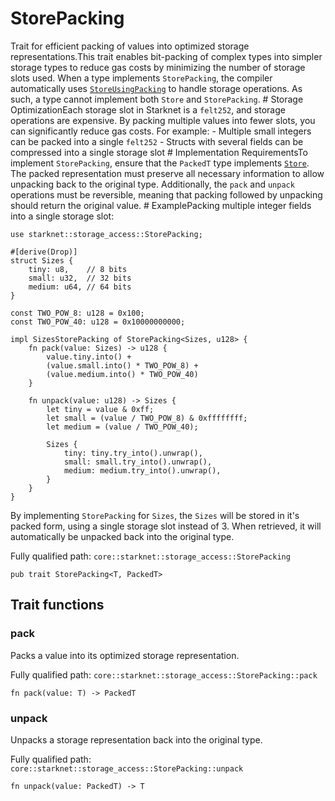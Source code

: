 # StorePacking

Trait for efficient packing of values into optimized storage representations.This trait enables bit-packing of complex types into simpler storage types to reduce gas costs by minimizing the number of storage slots used. When a type implements `StorePacking`, the compiler automatically uses [`StoreUsingPacking`](`StoreUsingPacking`) to handle storage operations. As such, a type cannot implement both `Store` and `StorePacking`.  # Storage OptimizationEach storage slot in Starknet is a `felt252`, and storage operations are expensive. By packing multiple values into fewer slots, you can significantly reduce gas costs. For example: - Multiple small integers can be packed into a single `felt252` - Structs with several fields can be compressed into a single storage slot  # Implementation RequirementsTo implement `StorePacking`, ensure that the `PackedT` type implements [`Store`](./core-starknet-storage_access-Store.md). The packed representation must preserve all necessary information to allow unpacking back to the original type. Additionally, the `pack` and `unpack` operations must be reversible, meaning that packing followed by unpacking should return the original value.  # ExamplePacking multiple integer fields into a single storage slot:
```cairo
use starknet::storage_access::StorePacking;

#[derive(Drop)]
struct Sizes {
    tiny: u8,    // 8 bits
    small: u32,  // 32 bits
    medium: u64, // 64 bits
}

const TWO_POW_8: u128 = 0x100;
const TWO_POW_40: u128 = 0x10000000000;

impl SizesStorePacking of StorePacking<Sizes, u128> {
    fn pack(value: Sizes) -> u128 {
        value.tiny.into() +
        (value.small.into() * TWO_POW_8) +
        (value.medium.into() * TWO_POW_40)
    }

    fn unpack(value: u128) -> Sizes {
        let tiny = value & 0xff;
        let small = (value / TWO_POW_8) & 0xffffffff;
        let medium = (value / TWO_POW_40);

        Sizes {
            tiny: tiny.try_into().unwrap(),
            small: small.try_into().unwrap(),
            medium: medium.try_into().unwrap(),
        }
    }
}
```
By implementing `StorePacking` for `Sizes`, the `Sizes` will be stored in it's packed form, using a single storage slot instead of 3. When retrieved, it will automatically be unpacked back into the original type.

Fully qualified path: `core::starknet::storage_access::StorePacking`

<pre><code class="language-rust">pub trait StorePacking&lt;T, PackedT&gt;</code></pre>

## Trait functions

### pack

Packs a value into its optimized storage representation.

Fully qualified path: `core::starknet::storage_access::StorePacking::pack`

<pre><code class="language-rust">fn pack(value: T) -&gt; PackedT</code></pre>


### unpack

Unpacks a storage representation back into the original type.

Fully qualified path: `core::starknet::storage_access::StorePacking::unpack`

<pre><code class="language-rust">fn unpack(value: PackedT) -&gt; T</code></pre>


